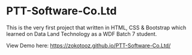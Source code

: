 # PTT-Software-Co.Ltd
This is the very first project that written in HTML, CSS & Bootstrap which learned on Data Land Technology as a WDF Batch 7 student.

View Demo here: https://zokotooz.github.io/PTT-Software-Co.Ltd/
